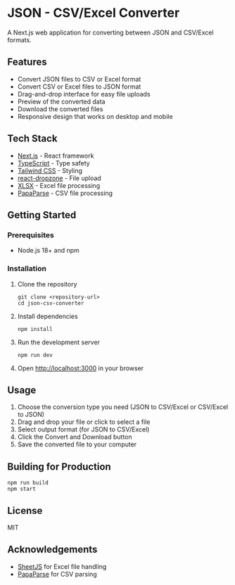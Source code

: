 # JSON - CSV/Excel Converter

A Next.js web application for converting between JSON and CSV/Excel formats.

## Features

- Convert JSON files to CSV or Excel format
- Convert CSV or Excel files to JSON format
- Drag-and-drop interface for easy file uploads
- Preview of the converted data
- Download the converted files
- Responsive design that works on desktop and mobile

## Tech Stack

- [Next.js](https://nextjs.org/) - React framework
- [TypeScript](https://www.typescriptlang.org/) - Type safety
- [Tailwind CSS](https://tailwindcss.com/) - Styling
- [react-dropzone](https://react-dropzone.js.org/) - File upload
- [XLSX](https://sheetjs.com/) - Excel file processing
- [PapaParse](https://www.papaparse.com/) - CSV file processing

## Getting Started

### Prerequisites

- Node.js 18+ and npm

### Installation

1. Clone the repository
   ```
   git clone <repository-url>
   cd json-csv-converter
   ```

2. Install dependencies
   ```
   npm install
   ```

3. Run the development server
   ```
   npm run dev
   ```

4. Open [http://localhost:3000](http://localhost:3000) in your browser

## Usage

1. Choose the conversion type you need (JSON to CSV/Excel or CSV/Excel to JSON)
2. Drag and drop your file or click to select a file
3. Select output format (for JSON to CSV/Excel)
4. Click the Convert and Download button
5. Save the converted file to your computer

## Building for Production

```
npm run build
npm start
```

## License

MIT

## Acknowledgements

- [SheetJS](https://sheetjs.com/) for Excel file handling
- [PapaParse](https://www.papaparse.com/) for CSV parsing

